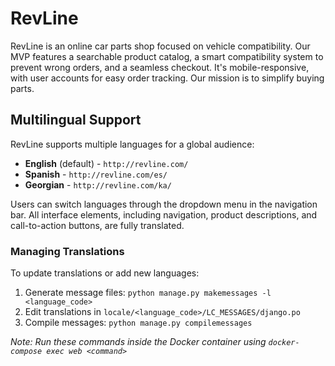 # RevLine

RevLine is an online car parts shop focused on vehicle compatibility. Our MVP features a searchable product catalog, a smart compatibility system to prevent wrong orders, and a seamless checkout. It's mobile-responsive, with user accounts for easy order tracking. Our mission is to simplify buying parts.

## Multilingual Support

RevLine supports multiple languages for a global audience:

- **English** (default) - `http://revline.com/`
- **Spanish** - `http://revline.com/es/`
- **Georgian** - `http://revline.com/ka/`

Users can switch languages through the dropdown menu in the navigation bar. All interface elements, including navigation, product descriptions, and call-to-action buttons, are fully translated.

### Managing Translations

To update translations or add new languages:

1. Generate message files: `python manage.py makemessages -l <language_code>`
2. Edit translations in `locale/<language_code>/LC_MESSAGES/django.po`
3. Compile messages: `python manage.py compilemessages`

*Note: Run these commands inside the Docker container using `docker-compose exec web <command>`*
